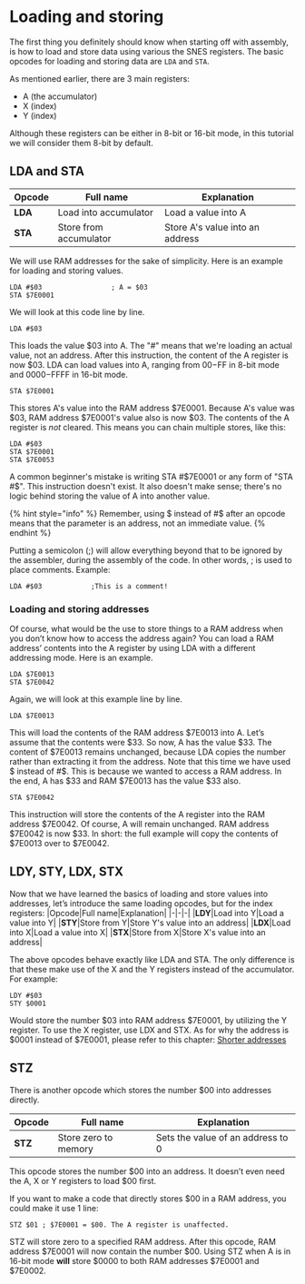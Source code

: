# Loading and storing

The first thing you definitely should know when starting off with assembly, is how to load and store data using various the SNES registers. The basic opcodes for loading and storing data are `LDA` and `STA`. 

As mentioned earlier, there are 3 main registers: 
* A (the accumulator)
* X (index)
* Y (index)

Although these registers can be either in 8-bit or 16-bit mode, in this tutorial we will consider them 8-bit by default.

## LDA and STA

|Opcode|Full name|Explanation|
|-|-|-|
|**LDA**|Load into accumulator|Load a value into A|
|**STA**|Store from accumulator|Store A's value into an address|

We will use RAM addresses for the sake of simplicity. Here is an example for loading and storing values.

```
LDA #$03                 ; A = $03
STA $7E0001
```

We will look at this code line by line.
```
LDA #$03
```
This loads the value $03 into A. The "#" means that we're loading an actual value, not an address. After this instruction, the content of the A register is now $03. LDA can load values into A, ranging from $00-$FF in 8-bit mode and $0000-$FFFF in 16-bit mode.
```
STA $7E0001
```
This stores A's value into the RAM address $7E0001. Because A's value was $03, RAM address $7E0001's value also is now $03. The contents of the A register is *not* cleared. This means you can chain multiple stores, like this:

```
LDA #$03
STA $7E0001
STA $7E0053
```

A common beginner's mistake is writing STA #$7E0001 or any form of "STA #$". This instruction doesn't exist. It also doesn't make sense; there's no logic behind storing the value of A into another value.

{% hint style="info" %}
Remember, using $ instead of #$ after an opcode means that the parameter is an address, not an immediate value.
{% endhint %}

Putting a semicolon (;) will allow everything beyond that to be ignored by the assembler, during the assembly of the code. In other words, ; is used to place comments. Example:

```
LDA #$03			;This is a comment!
```
### Loading and storing addresses

Of course, what would be the use to store things to a RAM address when you don’t know how to access the address again? You can load a RAM address’ contents into the A register by using LDA with a different addressing mode. Here is an example.

```
LDA $7E0013
STA $7E0042
```
Again, we will look at this example line by line.
```
LDA $7E0013
```
This will load the contents of the RAM address $7E0013 into A. Let’s assume that the contents were $33. So now, A has the value $33. The content of $7E0013 remains unchanged, because LDA copies the number rather than extracting it from the address. Note that this time we have used $ instead of #$. This is because we wanted to access a RAM address. In the end, A has $33 and RAM $7E0013 has the value $33 also.

```
STA $7E0042
```
This instruction will store the contents of the A register into the RAM address $7E0042. Of course, A will remain unchanged. RAM address $7E0042 is now $33. In short: the full example will copy the contents of $7E0013 over to $7E0042.

## LDY, STY, LDX, STX

Now that we have learned the basics of loading and store values into addresses, let’s introduce the same loading opcodes, but for the index registers:
|Opcode|Full name|Explanation|
|-|-|-|
|**LDY**|Load into Y|Load a value into Y|
|**STY**|Store from Y|Store Y's value into an address|
|**LDX**|Load into X|Load a value into X|
|**STX**|Store from X|Store X's value into an address|

The above opcodes behave exactly like LDA and STA. The only difference is that these make use of the X and the Y registers instead of the accumulator. For example:
```
LDY #$03
STY $0001
```
Would store the number $03 into RAM address $7E0001, by utilizing the Y register. To use the X register, use LDX and STX. As for why the address is $0001 instead of $7E0001, please refer to this chapter: [Shorter addresses](./shorter-addresses.md)

## STZ
There is another opcode which stores the number $00 into addresses directly.

|Opcode|Full name|Explanation|
|-|-|-|
|**STZ**|Store zero to memory|Sets the value of an address to 0|

This opcode stores the number $00 into an address. It doesn’t even need the A, X or Y registers to load $00 first.

If you want to make a code that directly stores $00 in a RAM address, you could make it use 1 line:
```
STZ $01	; $7E0001 = $00. The A register is unaffected.
```
STZ will store zero to a specified RAM address. After this opcode, RAM address $7E0001 will now contain the number $00. Using STZ when A is in 16-bit mode **will** store $0000 to both RAM addresses $7E0001 and $7E0002.